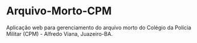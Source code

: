 # Arquivo-Morto-CPM
Aplicação web para gerenciamento do arquivo morto do Colégio da Polícia Militar (CPM) - Alfredo Viana, Juazeiro-BA.
